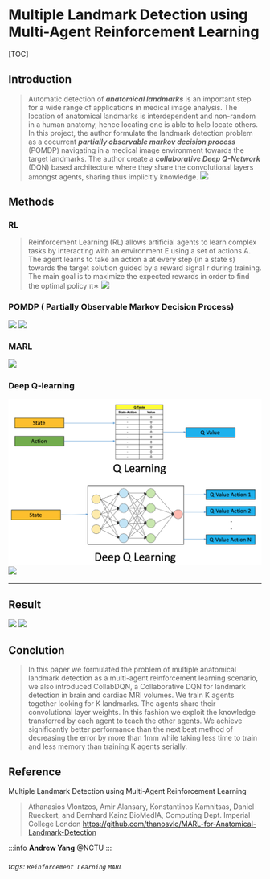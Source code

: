 
Multiple Landmark Detection using Multi-Agent Reinforcement Learning
===
[TOC]

## Introduction
>Automatic detection of ***anatomical landmarks*** is an important step for a wide range of applications in medical image analysis. The location of anatomical landmarks is interdependent and non-random in a human anatomy, hence locating one is able to help locate others. In this project, the author formulate the landmark detection problem as a cocurrent ***partially observable markov decision process*** (POMDP) navigating in a medical image environment towards the target landmarks. The author create a ***collaborative Deep Q-Network*** (DQN) based architecture where they share the convolutional layers amongst agents, sharing thus implicitly knowledge. 
![](https://i.imgur.com/WVMqDLI.gif)


## Methods
### RL
>Reinforcement Learning (RL) allows artificial agents to learn complex tasks by interacting with an environment E using a set of actions A.
The agent learns to take an action a at every step (in a state s) towards the target solution guided by a reward signal r during training. The main goal is to maximize the expected rewards in order to find the optimal policy π∗
![](https://i.imgur.com/aJHZcwr.jpg)

### POMDP ( Partially Observable Markov Decision Process)
![](https://images0.cnblogs.com/blog/489049/201401/132312526273.jpg)
![](https://artint.info/figures/ch09/pomdp.png)
### MARL
![](https://i.imgur.com/aY3K8x6.jpg)
### Deep Q-learning
![](./Images/Screenshot-2019-04-16-at-5.46.01-PM.png)
![](https://i.imgur.com/pLQDOi6.jpg)


---

## Result
![](https://i.imgur.com/c2oeB3I.jpg)
![](https://i.imgur.com/SGyEIvK.jpg)

## Conclution
>In this paper we formulated the problem of multiple anatomical landmark detection as a multi-agent reinforcement learning scenario, we also introduced CollabDQN, a Collaborative DQN for landmark detection in brain and cardiac MRI volumes. We train K agents together looking for K landmarks. The agents share their convolutional layer weights. In this fashion we exploit the knowledge transferred by each agent to teach the other agents. We achieve significantly better performance than the next best method of decreasing the error by more than 1mm while taking less time to train and less memory than training K agents serially. 

## Reference
Multiple Landmark Detection using Multi-Agent Reinforcement Learning
>Athanasios Vlontzos, Amir Alansary, Konstantinos Kamnitsas, Daniel Rueckert, and Bernhard Kainz
BioMedIA, Computing Dept. Imperial College London
https://github.com/thanosvlo/MARL-for-Anatomical-Landmark-Detection

:::info
**Andrew Yang** @NCTU
:::

###### tags: `Reinforcement Learning` `MARL` 
